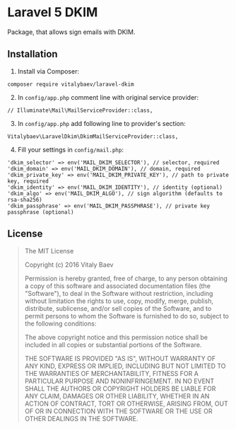 # Laravel 5 DKIM
Package, that allows sign emails with DKIM.

## Installation
1. Install via Composer:
```
composer require vitalybaev/laravel-dkim
```

2. In `config/app.php` comment line with original service provider:
```
// Illuminate\Mail\MailServiceProvider::class,
```

3. In `config/app.php` add following line to provider's section:
```
Vitalybaev\LaravelDkim\DkimMailServiceProvider::class,
```

4. Fill your settings in `config/mail.php`:
```
'dkim_selector' => env('MAIL_DKIM_SELECTOR'), // selector, required
'dkim_domain' => env('MAIL_DKIM_DOMAIN'), // domain, required
'dkim_private_key' => env('MAIL_DKIM_PRIVATE_KEY'), // path to private key, required
'dkim_identity' => env('MAIL_DKIM_IDENTITY'), // identity (optional)
'dkim_algo' => env('MAIL_DKIM_ALGO'), // sign algorithm (defaults to rsa-sha256)
'dkim_passphrase' => env('MAIL_DKIM_PASSPHRASE'), // private key passphrase (optional)
```

## License

> The MIT License
>  
>  Copyright (c) 2016 Vitaly Baev
>  
>  Permission is hereby granted, free of charge, to any person obtaining a copy
>  of this software and associated documentation files (the "Software"), to deal
>  in the Software without restriction, including without limitation the rights
>  to use, copy, modify, merge, publish, distribute, sublicense, and/or sell
>  copies of the Software, and to permit persons to whom the Software is
>  furnished to do so, subject to the following conditions:
>  
>  The above copyright notice and this permission notice shall be included in
>  all copies or substantial portions of the Software.
>  
>  THE SOFTWARE IS PROVIDED "AS IS", WITHOUT WARRANTY OF ANY KIND, EXPRESS OR
>  IMPLIED, INCLUDING BUT NOT LIMITED TO THE WARRANTIES OF MERCHANTABILITY,
>  FITNESS FOR A PARTICULAR PURPOSE AND NONINFRINGEMENT. IN NO EVENT SHALL THE
>  AUTHORS OR COPYRIGHT HOLDERS BE LIABLE FOR ANY CLAIM, DAMAGES OR OTHER
>  LIABILITY, WHETHER IN AN ACTION OF CONTRACT, TORT OR OTHERWISE, ARISING FROM,
>  OUT OF OR IN CONNECTION WITH THE SOFTWARE OR THE USE OR OTHER DEALINGS IN
>  THE SOFTWARE.
